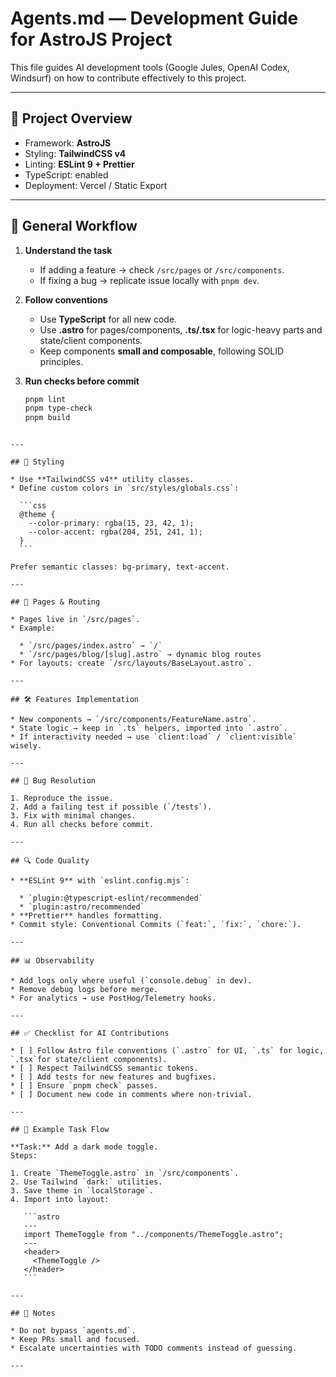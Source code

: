# Agents.md — Development Guide for AstroJS Project

This file guides AI development tools (Google Jules, OpenAI Codex, Windsurf) on how to contribute effectively to this project.

---

## 📂 Project Overview

- Framework: **AstroJS**
- Styling: **TailwindCSS v4**
- Linting: **ESLint 9 + Prettier**
- TypeScript: enabled
- Deployment: Vercel / Static Export

---

## 🚦 General Workflow

1. **Understand the task**
   - If adding a feature → check `/src/pages` or `/src/components`.
   - If fixing a bug → replicate issue locally with `pnpm dev`.

2. **Follow conventions**
   - Use **TypeScript** for all new code.
   - Use **.astro** for pages/components, **.ts/.tsx** for logic-heavy parts and state/client components.
   - Keep components **small and composable**, following SOLID principles.

3. **Run checks before commit**
   ```bash
   pnpm lint
   pnpm type-check
   pnpm build
````

---

## 🎨 Styling

* Use **TailwindCSS v4** utility classes.
* Define custom colors in `src/styles/globals.css`:

  ```css
  @theme {
    --color-primary: rgba(15, 23, 42, 1);
    --color-accent: rgba(204, 251, 241, 1);
  }
  ```

Prefer semantic classes: bg-primary, text-accent.

---

## 📄 Pages & Routing

* Pages live in `/src/pages`.
* Example:

  * `/src/pages/index.astro` → `/`
  * `/src/pages/blog/[slug].astro` → dynamic blog routes
* For layouts: create `/src/layouts/BaseLayout.astro`.

---

## 🛠️ Features Implementation

* New components → `/src/components/FeatureName.astro`.
* State logic → keep in `.ts` helpers, imported into `.astro`.
* If interactivity needed → use `client:load` / `client:visible` wisely.

---

## 🐛 Bug Resolution

1. Reproduce the issue.
2. Add a failing test if possible (`/tests`).
3. Fix with minimal changes.
4. Run all checks before commit.

---

## 🔍 Code Quality

* **ESLint 9** with `eslint.config.mjs`:

  * `plugin:@typescript-eslint/recommended`
  * `plugin:astro/recommended`
* **Prettier** handles formatting.
* Commit style: Conventional Commits (`feat:`, `fix:`, `chore:`).

---

## 📊 Observability

* Add logs only where useful (`console.debug` in dev).
* Remove debug logs before merge.
* For analytics → use PostHog/Telemetry hooks.

---

## ✅ Checklist for AI Contributions

* [ ] Follow Astro file conventions (`.astro` for UI, `.ts` for logic, `.tsx`for state/client components).
* [ ] Respect TailwindCSS semantic tokens.
* [ ] Add tests for new features and bugfixes.
* [ ] Ensure `pnpm check` passes.
* [ ] Document new code in comments where non-trivial.

---

## 🚀 Example Task Flow

**Task:** Add a dark mode toggle.
Steps:

1. Create `ThemeToggle.astro` in `/src/components`.
2. Use Tailwind `dark:` utilities.
3. Save theme in `localStorage`.
4. Import into layout:

   ```astro
   ---
   import ThemeToggle from "../components/ThemeToggle.astro";
   ---
   <header>
     <ThemeToggle />
   </header>
   ```

---

## 📌 Notes

* Do not bypass `agents.md`.
* Keep PRs small and focused.
* Escalate uncertainties with TODO comments instead of guessing.

---
